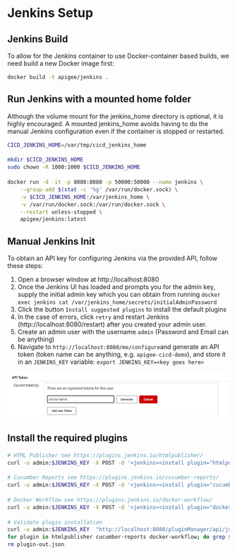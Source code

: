 # Jenkins Setup

## Jenkins Build

To allow for the Jenkins container to use Docker-container based builds, we need build a new Docker image first:

```sh
docker build -t apigee/jenkins .
```

## Run Jenkins with a mounted home folder

Although the volume mount for the jenkins_home directory is optional, it is highly encouraged.
A mounted jenkins_home avoids having to do the manual Jenkins configuration even if the container is stopped or restarted.

```sh
CICD_JENKINS_HOME=/var/tmp/cicd_jenkins_home

mkdir $CICD_JENKINS_HOME
sudo chown -R 1000:1000 $CICD_JENKINS_HOME

docker run -d -it -p 8080:8080 -p 50000:50000 --name jenkins \
    --group-add $(stat -c '%g' /var/run/docker.sock) \
    -v $CICD_JENKINS_HOME:/var/jenkins_home \
    -v /var/run/docker.sock:/var/run/docker.sock \
    --restart unless-stopped \
    apigee/jenkins:latest
```

## Manual Jenkins Init

To obtain an API key for configuring Jenkins via the provided API, follow these steps:

1.  Open a browser window at http://localhost:8080
1.  Once the Jenkins UI has loaded and prompts you for the admin key, supply the initial admin key which you can obtain from running `docker exec jenkins cat /var/jenkins_home/secrets/initialAdminPassword`
1.  Click the button `Install suggested plugins` to install the default plugins
1.  In the case of errors, click `retry` and restart Jenkins (http://localhost:8080/restart) after you created your admin user.
1.  Create an admin user with the username `admin` (Password and Email can be anything)
1.  Navigate to `http://localhost:8080/me/configure`and generate an API token (token name can be anything, e.g. `apigee-cicd-demo`), and store it in an `JENKINS_KEY` variable: `export JENKINS_KEY=<key goes here>`

![API Token](../img/api-token.png)

## Install the required plugins

```sh
# HTML Publisher see https://plugins.jenkins.io/htmlpublisher/
curl -u admin:$JENKINS_KEY -X POST -d '<jenkins><install plugin="htmlpublisher@1.22" /></jenkins>' --header 'Content-Type: text/xml' "http://localhost:8080/pluginManager/installNecessaryPlugins"

# Cucumber Reports see https://plugins.jenkins.io/cucumber-reports/
curl -u admin:$JENKINS_KEY -X POST -d '<jenkins><install plugin="cucumber-reports@5.0.2" /></jenkins>' --header 'Content-Type: text/xml' "http://localhost:8080/pluginManager/installNecessaryPlugins"

# Docker Workflow see https://plugins.jenkins.io/docker-workflow/
curl -u admin:$JENKINS_KEY -X POST -d '<jenkins><install plugin="docker-workflow@1.23" /></jenkins>' --header 'Content-Type: text/xml' "http://localhost:8080/pluginManager/installNecessaryPlugins"

# Validate plugin installation
curl -u admin:$JENKINS_KEY  "http://localhost:8080/pluginManager/api/json?depth=1" | jq '[.plugins[]|{shortName, version, longName}]' > plugin-out.json
for plugin in htmlpublisher cucumber-reports docker-workflow; do grep $plugin plugin-out.json  || echo "ERROR: Missing plugin: $plugin"; done
rm plugin-out.json
```
